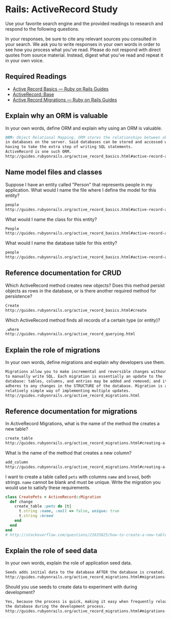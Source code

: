 # Rails: ActiveRecord Study

Use your favorite search engine and the provided readings to research and
respond to the following questions.

In your responses, be sure to cite any relevant sources you consulted in your
search. We ask you to write responses in your own words in order to see how you
process what you've read. Please do not respond with direct quotes from source
material. Instead, digest what you've read and repeat it in your own voice.

## Required Readings

-   [Active Record Basics — Ruby on Rails Guides](http://guides.rubyonrails.org/active_record_basics.html)
-   [ActiveRecord::Base](http://api.rubyonrails.org/classes/ActiveRecord/Base.html)
-   [Active Record Migrations — Ruby on Rails Guides](http://guides.rubyonrails.org/active_record_migrations.html)

## Explain why an ORM is valuable

In your own words, define ORM and explain why using an ORM is valuable.

```md
ORM: Object Relational Mapping. ORM stores the relationships between objects
in databases on the server. Said databases can be stored and accessed without
having to take the extra step of writing SQL statements.
ActiveRecord is one such ORM.
http://guides.rubyonrails.org/active_record_basics.html#active-record-as-an-orm-framework
```

## Name model files and classes

Suppose I have an entity called "Person" that represents people in my
application. What would I name the file where I define the model for this
entity?

```md
people
http://guides.rubyonrails.org/active_record_basics.html#active-record-as-an-orm-framework
```

What would I name the class for this entity?

```md
People
http://guides.rubyonrails.org/active_record_basics.html#active-record-as-an-orm-framework
```

What would I name the database table for this entity?

```md
people
http://guides.rubyonrails.org/active_record_basics.html#active-record-as-an-orm-framework
```

## Reference documentation for CRUD

Which ActiveRecord method creates new objects? Does this method persist objects
as rows in the database, or is there another required method for persistence?

```md
Create
http://guides.rubyonrails.org/active_record_basics.html#create
```

Which ActiveRecord method finds all records of a certain type (or entity)?

```md
.where
http://guides.rubyonrails.org/active_record_querying.html
```

## Explain the role of migrations

In your own words, define migrations and explain why developers use them.

```md
Migrations allow you to make incremental and reversible changes without having
to manually write SQL. Each migration is essentially an update to the
database: tables, columns, and entries may be added and removed; and it even
adheres to any changes in the STRUCTURE of the database. Migration is a
relatively simple way of implementing multiple updates.
http://guides.rubyonrails.org/active_record_migrations.html
```

## Reference documentation for migrations

In ActiveRecord Migrations, what is the name of the method the creates a new
table?

```md
create_table
http://guides.rubyonrails.org/active_record_migrations.html#creating-a-table
```

What is the name of the method that creates a new column?

```md
add_column
http://guides.rubyonrails.org/active_record_migrations.html#creating-a-table
```

I want to create a table called `pets` with columns `name` and `breed`, both
strings. `name` cannot be blank and must be unique. Write the migration you
would use to satisfy these requirements.

```ruby
class CreatePets < ActiveRecord::Migration
  def change
    create_table :pets do |t|
      t.string :name, :null => false, unique: true
      t.string :breed
    end
  end
end
# http://stackoverflow.com/questions/21635825/how-to-create-a-new-table-with-a-unique-index-in-an-active-record-rails-4-migr
```

## Explain the role of seed data

In your own words, explain the role of application seed data.

```md
Seeds adds initial data to the database AFTER the database is created.
http://guides.rubyonrails.org/active_record_migrations.html#migrations-and-seed-data
```

Should you use seeds to create data to experiment with during development?

```md
Yes, because the process is quick, making it easy when frequently reloading
the database during the development process.
http://guides.rubyonrails.org/active_record_migrations.html#migrations-and-seed-data
```
